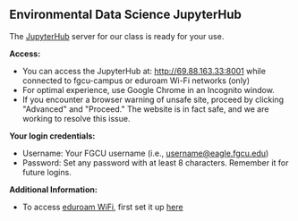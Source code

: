 ## Environmental Data Science JupyterHub

The [JupyterHub](https://jupyter.org/hub) server for our class is ready for your use. 

**Access:** 
- You can access the JupyterHub at: http://69.88.163.33:8001 while connected to fgcu-campus or eduroam Wi-Fi networks (only)
- For optimal experience, use Google Chrome in an Incognito window.
- If you encounter a browser warning of unsafe site, proceed by clicking "Advanced" and "Proceed." The website is in fact safe, and we are working to resolve this issue.

**Your login credentials:**
- Username: Your FGCU username (i.e., username@eagle.fgcu.edu)
- Password: Set any password with at least 8 characters. Remember it for future logins.

**Additional Information:** 
- To access [eduroam WiFi](https://fgcu.zendesk.com/hc/en-us/articles/16716764593179-Using-eduroam-Wireless-Network), first set it up [here](https://cloud.securew2.com/public/00457/eduroam/) 
